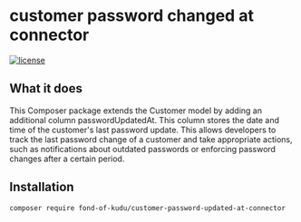 # customer password changed at connector
[![license](https://img.shields.io/github/license/fond-of-kudu/discount-promotion-rest-api.svg)](https://packagist.org/packages/fond-of-kudu/discount-promotion-rest-api)

## What it does

This Composer package extends the Customer model by adding an additional column passwordUpdatedAt. This column stores the date and time of the customer's last password update. This allows developers to track the last password change of a customer and take appropriate actions, such as notifications about outdated passwords or enforcing password changes after a certain period.

## Installation

```
composer require fond-of-kudu/customer-password-updated-at-connector
```
